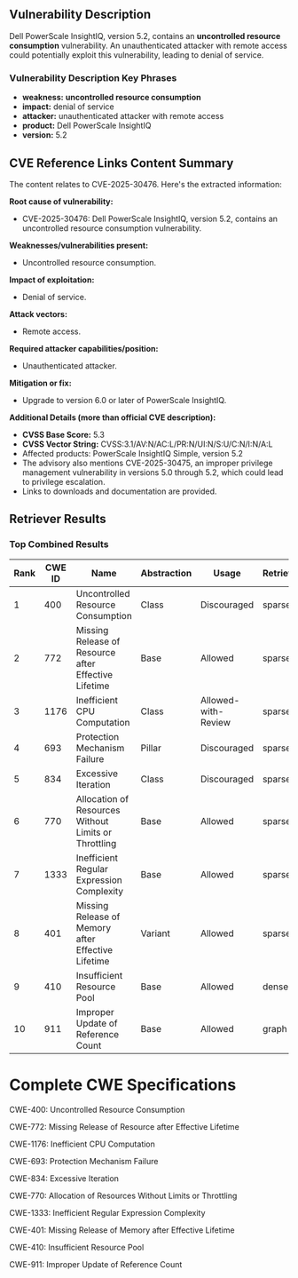## Vulnerability Description
Dell PowerScale InsightIQ, version 5.2, contains an **uncontrolled resource consumption** vulnerability. An unauthenticated attacker with remote access could potentially exploit this vulnerability, leading to denial of service.

### Vulnerability Description Key Phrases
- **weakness:** **uncontrolled resource consumption**
- **impact:** denial of service
- **attacker:** unauthenticated attacker with remote access
- **product:** Dell PowerScale InsightIQ
- **version:** 5.2

## CVE Reference Links Content Summary
The content relates to CVE-2025-30476. Here's the extracted information:

**Root cause of vulnerability:**

*   CVE-2025-30476: Dell PowerScale InsightIQ, version 5.2, contains an uncontrolled resource consumption vulnerability.

**Weaknesses/vulnerabilities present:**

*   Uncontrolled resource consumption.

**Impact of exploitation:**

*   Denial of service.

**Attack vectors:**

*   Remote access.

**Required attacker capabilities/position:**

*   Unauthenticated attacker.

**Mitigation or fix:**

*   Upgrade to version 6.0 or later of PowerScale InsightIQ.

**Additional Details (more than official CVE description):**

*   **CVSS Base Score:** 5.3
*   **CVSS Vector String:** CVSS:3.1/AV:N/AC:L/PR:N/UI:N/S:U/C:N/I:N/A:L
*   Affected products: PowerScale InsightIQ Simple, version 5.2
*   The advisory also mentions CVE-2025-30475, an improper privilege management vulnerability in versions 5.0 through 5.2, which could lead to privilege escalation.
*   Links to downloads and documentation are provided.

## Retriever Results

### Top Combined Results

| Rank | CWE ID | Name | Abstraction | Usage  | Retrievers | Individual Scores |
|------|--------|------|-------------|-------|------------|-------------------|
| 1 | 400 | Uncontrolled Resource Consumption | Class | Discouraged | sparse | 0.214 |
| 2 | 772 | Missing Release of Resource after Effective Lifetime | Base | Allowed | sparse | 0.181 |
| 3 | 1176 | Inefficient CPU Computation | Class | Allowed-with-Review | sparse | 0.179 |
| 4 | 693 | Protection Mechanism Failure | Pillar | Discouraged | sparse | 0.174 |
| 5 | 834 | Excessive Iteration | Class | Discouraged | sparse | 0.172 |
| 6 | 770 | Allocation of Resources Without Limits or Throttling | Base | Allowed | sparse | 0.168 |
| 7 | 1333 | Inefficient Regular Expression Complexity | Base | Allowed | sparse | 0.166 |
| 8 | 401 | Missing Release of Memory after Effective Lifetime | Variant | Allowed | sparse | 0.161 |
| 9 | 410 | Insufficient Resource Pool | Base | Allowed | dense | 0.560 |
| 10 | 911 | Improper Update of Reference Count | Base | Allowed | graph | 0.002 |



# Complete CWE Specifications

CWE-400: Uncontrolled Resource Consumption

CWE-772: Missing Release of Resource after Effective Lifetime

CWE-1176: Inefficient CPU Computation

CWE-693: Protection Mechanism Failure

CWE-834: Excessive Iteration

CWE-770: Allocation of Resources Without Limits or Throttling

CWE-1333: Inefficient Regular Expression Complexity

CWE-401: Missing Release of Memory after Effective Lifetime

CWE-410: Insufficient Resource Pool

CWE-911: Improper Update of Reference Count